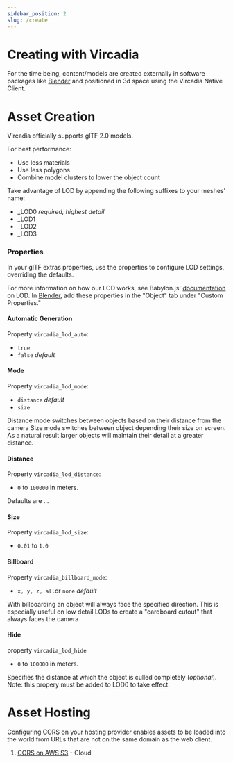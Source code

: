 ```yaml
---
sidebar_position: 2
slug: /create
---
```


# Creating with Vircadia

For the time being, content/models are created externally in software packages like [Blender](https://www.blender.org/) and positioned in 3d space using the Vircadia Native Client.

# Asset Creation

Vircadia officially supports glTF 2.0 models.

For best performance:

* Use less materials
* Use less polygons
* Combine model clusters to lower the object count
  
  

Take advantage of LOD by appending the following suffixes to your meshes' name:

* _LOD0 *required, highest detail*
* _LOD1
* _LOD2
* _LOD3

### Properties

In your glTF extras properties, use the properties to configure LOD settings, overriding the defaults.

For more information on how our LOD works, see Babylon.js' [documentation](https://doc.babylonjs.com/features/featuresDeepDive/mesh/LOD) on LOD.
In [Blender](https://www.blender.org/), add these properties in the "Object" tab under "Custom Properties."



#### Automatic Generation

Property `vircadia_lod_auto`:

* `true`
* `false` *default*

#### Mode

Property `vircadia_lod_mode`:

* `distance` *default*
* `size`

Distance mode switches between objects based on their distance from the camera
Size mode switches between object depending their size on screen. As a natural result larger objects will maintain their detail at a greater distance.

#### Distance

Property `vircadia_lod_distance`:

* `0` to `100000` in meters.

Defaults are ...

#### Size

Property `vircadia_lod_size`:

* `0.01` to `1.0`

#### Billboard

Property `vircadia_billboard_mode`:

- `x, y, z, all`or `none` *default*

With billboarding an object will always face the specified direction. This is especially useful on low detail LODs to create a "cardboard cutout" that always faces the camera

#### Hide

property  `vircadia_lod_hide`

- `0` to `100000` in meters.

Specifies the distance at which the object is culled completely (*optional*).
Note: this propery must be added to LOD0 to take effect.

# Asset Hosting

Configuring CORS on your hosting provider enables assets to be loaded into the world from URLs that are not on the same domain as the web client.

1. [CORS on AWS S3](https://www.dynatrace.com/support/help/setup-and-configuration/setup-on-cloud-platforms/amazon-web-services/set-up-cors-in-amazon-s3) - Cloud
